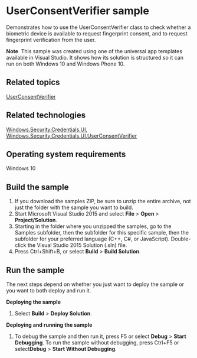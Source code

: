 <!---
  category: IdentitySecurityAndEncryption
  samplefwlink: http://go.microsoft.com/fwlink/p/?LinkId=620615
--->

# UserConsentVerifier sample

Demonstrates how to use the UserConsentVerifier class to check whether a biometric device is available to request fingerprint consent, and to request fingerprint verification from the user.

**Note**  This sample was created using one of the universal app templates available in Visual Studio. It shows how its solution is structured so it can run on both Windows 10 and Windows Phone 10.

Related topics
--------------
[UserConsentVerifier](http://msdn.microsoft.com/library/windows/apps/dn279134)

Related technologies
--------------------
[Windows.Security.Credentials.UI](http://msdn.microsoft.com/library/windows/apps/hh701356), [Windows.Security.Credentials.UI.UserConsentVerifier](http://msdn.microsoft.com/library/windows/apps/dn279134)

Operating system requirements
-----------------------------

Windows 10

Build the sample
----------------

1. If you download the samples ZIP, be sure to unzip the entire archive, not just the folder with the sample you want to build. 
2. Start Microsoft Visual Studio 2015 and select **File** \> **Open** \> **Project/Solution**.
3. Starting in the folder where you unzipped the samples, go to the Samples subfolder, then the subfolder for this specific sample, then the subfolder for your preferred language (C++, C#, or JavaScript). Double-click the Visual Studio 2015 Solution (.sln) file.
4. Press Ctrl+Shift+B, or select **Build** \> **Build Solution**.

Run the sample
--------------

The next steps depend on whether you just want to deploy the sample or you want to both deploy and run it.

**Deploying the sample**

1.  Select **Build** \> **Deploy Solution**.

**Deploying and running the sample**

1.  To debug the sample and then run it, press F5 or select **Debug** \> **Start Debugging**. To run the sample without debugging, press Ctrl+F5 or select**Debug** \> **Start Without Debugging**.
